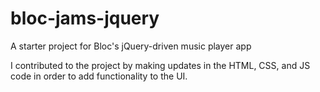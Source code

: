 # bloc-jams-jquery
A starter project for Bloc's jQuery-driven music player app

I contributed to the project by making updates in the HTML, CSS, and JS code in order to add functionality to the UI.
